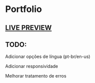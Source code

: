 <h1>Portfolio</h1>

<h2><a href="https://portfolio-omega-eight-28.vercel.app/">LIVE PREVIEW</a></h2>

<h2>TODO:</h2>
<p>Adicionar opções de língua (pt-br/en-us)</p>
<p>Adicionar responsividade</p>
<p>Melhorar tratamento de erros</p>
